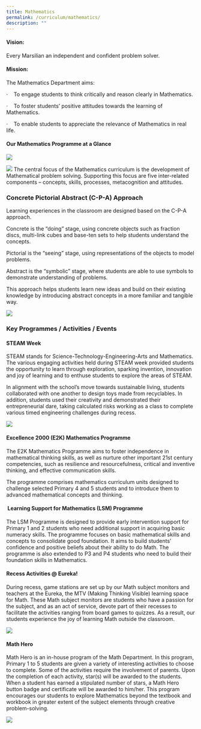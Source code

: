```yaml
---
title: Mathematics
permalink: /curriculum/mathematics/
description: ""
---
```


#### **Vision:**  


Every Marsilian an independent and confident problem solver.

#### **Mission:**

The Mathematics Department aims:

·    To engage students to think critically and reason clearly in Mathematics.

·    To foster students’ positive attitudes towards the learning of Mathematics.

·    To enable students to appreciate the relevance of Mathematics in real life.

#### **Our Mathematics Programme at a Glance**

![](/images/MA%20.jpg)

![](/images/Curriculum/MTM1.png)
The central focus of the Mathematics curriculum is the development of Mathematical problem solving. Supporting this focus are five inter-related components – concepts, skills, processes, metacognition and attitudes.

### **Concrete Pictorial Abstract (C-P-A) Approach**

Learning experiences in the classroom are designed based on the C-P-A approach.

Concrete is the “doing” stage, using concrete objects such as fraction discs, multi-link cubes and base-ten sets to help students understand the concepts.

Pictorial is the “seeing” stage, using representations of the objects to model problems.

Abstract is the “symbolic” stage, where students are able to use symbols to demonstrate understanding of problems.

This approach helps students learn new ideas and build on their existing knowledge by introducing abstract concepts in a more familiar and tangible way.

![](/images/Curriculum/MTM2.png)

### **Key Programmes / Activities / Events**

#### STEAM Week

STEAM stands for Science-Technology-Engineering-Arts and Mathematics. The various engaging activities held during STEAM week provided students the opportunity to learn through exploration, sparking invention, innovation and joy of learning and to enthuse students to explore the areas of STEAM.

In alignment with the school’s move towards sustainable living, students collaborated with one another to design toys made from recyclables. In addition, students used their creativity and demonstrated their entrepreneurial dare, taking calculated risks working as a class to complete various timed engineering challenges during recess.

![](/images/Curriculum/MTM3.png)

#### **Excellence 2000 (E2K) Mathematics Programme**

The E2K Mathematics Programme aims to foster independence in mathematical thinking skills, as well as nurture other important 21st century competencies, such as resilience and resourcefulness, critical and inventive thinking, and effective communication skills.

The programme comprises mathematics curriculum units designed to challenge selected Primary 4 and 5 students and to introduce them to advanced mathematical concepts and thinking.

####  **Learning Support for Mathematics (LSM) Programme**

The LSM Programme is designed to provide early intervention support for Primary 1 and 2 students who need additional support in acquiring basic numeracy skills. The programme focuses on basic mathematical skills and concepts to consolidate good foundation. It aims to build students’ confidence and positive beliefs about their ability to do Math. The programme is also extended to P3 and P4 students who need to build their foundation skills in Mathematics.

#### **Recess Activities @ Eureka!**

During recess, game stations are set up by our Math subject monitors and teachers at the Eureka, the MTV (Making Thinking Visible) learning space for Math. These Math subject monitors are students who have a passion for the subject, and as an act of service, devote part of their recesses to facilitate the activities ranging from board games to quizzes. As a result, our students experience the joy of learning Math outside the classroom.

![](/images/Curriculum/MTM4.png)

#### Math Hero

Math Hero is an in-house program of the Math Department. In this program, Primary 1 to 5 students are given a variety of interesting activities to choose to complete. Some of the activities require the involvement of parents. Upon the completion of each activity, star(s) will be awarded to the students. When a student has earned a stipulated number of stars, a Math Hero button badge and certificate will be awarded to him/her. This program encourages our students to explore Mathematics beyond the textbook and workbook in greater extent of the subject elements through creative problem-solving.

![](/images/Curriculum/MTM5.png)






